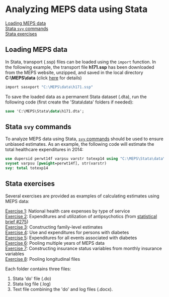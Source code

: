 # Analyzing MEPS data using Stata
[Loading MEPS data](#loading-meps-data)<br>
[Stata `svy` commands](#stata-svy-commands)<br>
[Stata exercises](#stata-exercises)

## Loading MEPS data
In Stata, transport (.ssp) files can be loaded using the `import` function. In the following example, the transport file <b>h171.ssp</b> has been downloaded from the MEPS website, unzipped, and saved in the local directory <b>C:\MEPS\data</b> (click [here](./README.md#accessing-meps-hc-data) for details)
``` stata
import sasxport "C:\MEPS\data\h171.ssp"
```

To save the loaded data as a permanent Stata dataset (.dta), run the following code (first create the 'Stata\data' folders if needed):
``` Stata
save 'C:\MEPS\Stata\data\h171.dta';
```

## Stata `svy` commands
To analyze MEPS data using Stata, [`svy` commands](http://www.stata.com/manuals13/svysvyestimation.pdf) should be used to ensure unbiased estimates. As an example, the following code will estimate the total healthcare expenditures in 2014:
``` stata
use dupersid perwt14f varpsu varstr totexp14 using "C:\MEPS\Stata\data\h171.dta", clear
svyset varpsu [pweight=perwt14f], str(varstr)
svy: total totexp14
```

## Stata exercises

Several exercises are provided as examples of calculating estimates using MEPS data:

[Exercise 1](exercise_1): National health care expenses by type of service
<br>[Exercise 2](exercise_2): Expenditures and utilization of antipsychotics (from [statistical brief #275](https://meps.ahrq.gov/data_files/publications/st275/stat275.shtml))
<br>[Exercise 3](exercise_3): Constructing family-level estimates
<br>[Exercise 4](exercise_4): Use and expenditures for persons with diabetes
<br>[Exercise 5](exercise_5): Expenditures for all events associated with diabetes
<br>[Exercise 6](exercise_6): Pooling multiple years of MEPS data
<br>[Exercise 7](exercise_7): Constructing insurance status variables from monthly insurance variables
<br>[Exercise 8](exercise_8): Pooling longitudinal files

Each folder contains three files:
1. Stata 'do' file (.do)
2. Stata log file (.log)
3. Text file combining the 'do' and log files (.docx).
